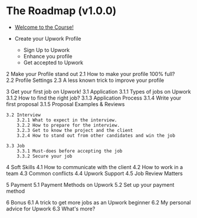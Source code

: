 # The Roadmap (v1.0.0)

- [Welcome to the Course!](https://github.com/sabohat/Freelancing-Roadmap/blob/main/0.%20Welcome!/0.%20Introduction.md)

- Create your Upwork Profile
  - Sign Up to Upwork
  - Enhance you profile
  - Get accepted to Upwork

2 Make your Profile stand out
2.1 How to make your profile 100% full?  
 2.2 Profile Settings
2.3 A less known trick to improve your profile

3 Get your first job on Upwork!
3.1 Application
3.1.1 Types of jobs on Upwork
3.1.2 How to find the right job?
3.1.3 Application Process
3.1.4 Write your first proposal
3.1.5 Proposal Examples & Reviews

    3.2 Interview
        3.2.1 What to expect in the interview.
        3.2.2 How to prepare for the interview.
        3.2.3 Get to know the project and the client
        3.2.4 How to stand out from other candidates and win the job

    3.3 Job
        3.3.1 Must-does before accepting the job
        3.3.2 Secure your job

4 Soft Skills
4.1 How to communicate with the client
4.2 How to work in a team
4.3 Common conflicts
4.4 Upwork Support
4.5 Job Review Matters

5 Payment
5.1 Payment Methods on Upwork
5.2 Set up your payment method

6 Bonus
6.1 A trick to get more jobs as an Upwork beginner
6.2 My personal advice for Upwork
6.3 What's more?
